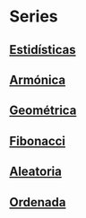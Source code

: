 # Series
## [Estidísticas](d1statistics/README.md)
## [Armónica](d2armonyc/README.md)
## [Geométrica](d3geometric/README.md)
## [Fibonacci](d4fibonacci/README.md)
## [Aleatoria](d5random/README.md)
## [Ordenada](d6order/README.md)